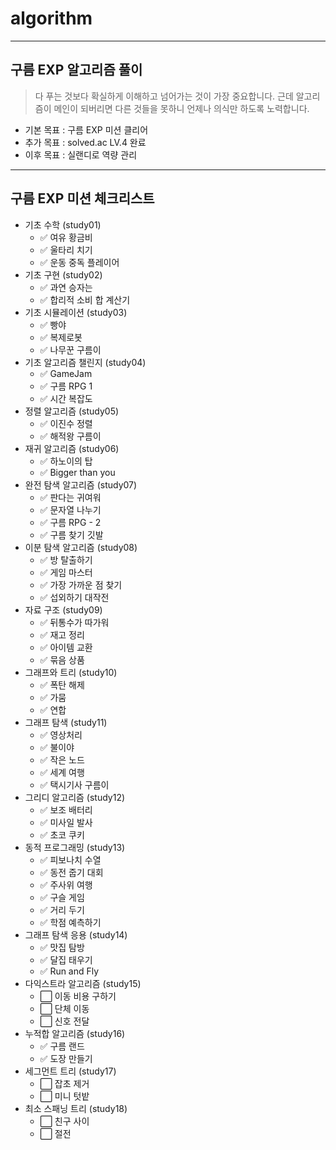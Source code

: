 # algorithm
- - -
## 구름 EXP 알고리즘 풀이
> 다 푸는 것보다 확실하게 이해하고 넘어가는 것이 가장 중요합니다. 근데 알고리즘이 메인이 되버리면 다른 것들을 못하니 언제나 의식만 하도록 노력합니다.
- 기본 목표 : 구름 EXP 미션 클리어
- 추가 목표 : solved.ac LV.4 완료
- 이후 목표 : 실랜디로 역량 관리

- - -
## 구름 EXP 미션 체크리스트
- 기초 수학 (study01)
  - ✅ 여유 황금비
  - ✅ 울타리 치기
  - ✅ 운동 중독 플레이어
- 기초 구현 (study02)
  - ✅ 과연 승자는
  - ✅ 합리적 소비
  합 계산기
- 기초 시뮬레이션 (study03)
  - ✅ 빵야
  - ✅ 복제로봇
  - ✅ 나무꾼 구름이
- 기초 알고리즘 챌린지 (study04)
  - ✅ GameJam
  - ✅ 구름 RPG 1
  - ✅ 시간 복잡도
- 정렬 알고리즘 (study05)
  - ✅ 이진수 정렬
  - ✅ 해적왕 구름이
- 재귀 알고리즘 (study06)
  - ✅ 하노이의 탑
  - ✅ Bigger than you
- 완전 탐색 알고리즘 (study07)
  - ✅ 판다는 귀여워
  - ✅ 문자열 나누기
  - ✅ 구름 RPG - 2
  - ✅ 구름 찾기 깃발
- 이분 탐색 알고리즘 (study08)
  - ✅ 방 탈출하기
  - ✅ 게임 마스터
  - ✅ 가장 가까운 점 찾기
  - ✅ 섭외하기 대작전
- 자료 구조 (study09)
  - ✅ 뒤통수가 따가워
  - ✅ 재고 정리
  - ✅ 아이템 교환
  - ✅ 묶음 상품
- 그래프와 트리 (study10)
  - ✅ 폭탄 해제
  - ✅ 가뭄
  - ✅ 연합
- 그래프 탐색 (study11)
  - ✅ 영상처리
  - ✅ 불이야
  - ✅ 작은 노드
  - ✅ 세계 여행
  - ✅ 택시기사 구름이
- 그리디 알고리즘 (study12)
  - ✅ 보조 배터리
  - ✅ 미사일 발사
  - ✅ 초코 쿠키
- 동적 프로그래밍 (study13)
  - ✅ 피보나치 수열
  - ✅ 동전 줍기 대회
  - ✅ 주사위 여행
  - ✅ 구슬 게임
  - ✅ 거리 두기
  - ✅ 학점 예측하기
- 그래프 탐색 응용 (study14)
  - ✅ 맛집 탐방
  - ✅ 달집 태우기
  - ✅ Run and Fly
- 다익스트라 알고리즘 (study15)
  - ⬜ 이동 비용 구하기
  - ⬜ 단체 이동
  - ⬜ 신호 전달
- 누적합 알고리즘 (study16)
  - ✅ 구름 랜드
  - ✅ 도장 만들기
- 세그먼트 트리 (study17)
  - ⬜ 잡초 제거
  - ⬜ 미니 텃밭
- 최소 스패닝 트리 (study18)
  - ⬜ 친구 사이
  - ⬜ 절전